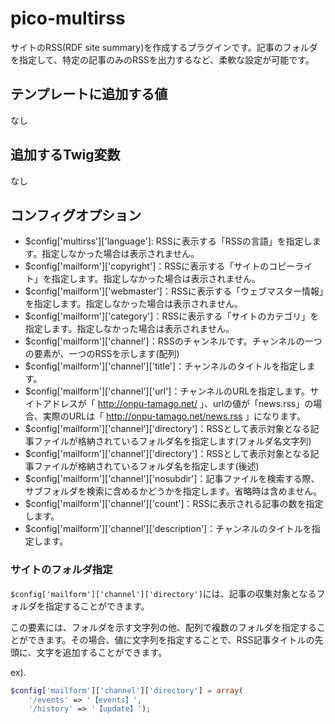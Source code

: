 # pico-multirss
サイトのRSS(RDF site summary)を作成するプラグインです。記事のフォルダを指定して、特定の記事のみのRSSを出力するなど、柔軟な設定が可能です。

## テンプレートに追加する値
なし
 
##  追加するTwig変数
なし

##  コンフィグオプション
 * $config['multirss']['language']: RSSに表示する「RSSの言語」を指定します。指定しなかった場合は表示されません。
 * $config['mailform']['copyright']：RSSに表示する「サイトのコピーライト」を指定します。指定しなかった場合は表示されません。
 * $config['mailform']['webmaster']：RSSに表示する「ウェブマスター情報」を指定します。指定しなかった場合は表示されません。
 * $config['mailform']['category']：RSSに表示する「サイトのカテゴリ」を指定します。指定しなかった場合は表示されません。
 * $config['mailform']['channel']：RSSのチャンネルです。チャンネルの一つの要素が、一つのRSSを示します(配列)
  * $config['mailform']['channel']['title']：チャンネルのタイトルを指定します。
  * $config['mailform']['channel']['url']：チャンネルのURLを指定します。サイトアドレスが「 http://onpu-tamago.net/ 」、urlの値が「news.rss」の場合、実際のURLは「 http://onpu-tamago.net/news.rss 」になります。
  * $config['mailform']['channel']['directory']：RSSとして表示対象となる記事ファイルが格納されているフォルダ名を指定します(フォルダ名文字列)
  * $config['mailform']['channel']['directory']：RSSとして表示対象となる記事ファイルが格納されているフォルダ名を指定します(後述)
  * $config['mailform']['channel']['nosubdir']：記事ファイルを検索する際、サブフォルダを検索に含めるかどうかを指定します。省略時は含めません。
  * $config['mailform']['channel']['count']：RSSに表示される記事の数を指定します。
  * $config['mailform']['channel']['description']：チャンネルのタイトルを指定します。

### サイトのフォルダ指定

`$config['mailform']['channel']['directory']`には、記事の収集対象となるフォルダを指定することができます。

この要素には、フォルダを示す文字列の他、配列で複数のフォルダを指定することができます。その場合、値に文字列を指定することで、RSS記事タイトルの先頭に、文字を追加することができます。

ex).

```php
$config['mailform']['channel']['directory'] = array(
    '/events' => '【events】', 
    '/history' => '【update】');
```
